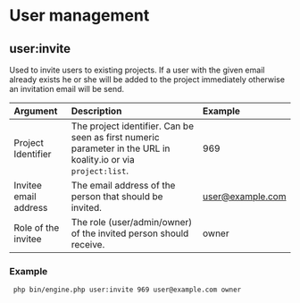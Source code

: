 # User management

## user:invite

Used to invite users to existing projects. If a user with the given email already exists he or she will be added to the project immediately otherwise an invitation email will be send.  

| Argument   | Description | Example | 
|:----------- |:----------- |:--------|
| Project Identifier      | The project identifier. Can be seen as first numeric parameter in the URL in koality.io or via `project:list`. | 969
| Invitee email address   | The email address of the person that should be invited. | user@example.com
| Role of the invitee     | The role (user/admin/owner) of the invited person should receive. | owner

### Example

```shell
 php bin/engine.php user:invite 969 user@example.com owner
```
